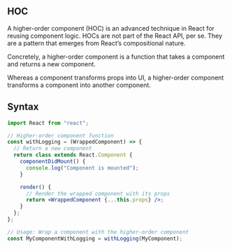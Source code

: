 ## HOC

A higher-order component (HOC) is an advanced technique in React for reusing component logic. HOCs are not part of the React API, per se. They are a pattern that emerges from React’s compositional nature.

Concretely, a higher-order component is a function that takes a component and returns a new component.

Whereas a component transforms props into UI, a higher-order component transforms a component into another component.

## Syntax

```jsx
import React from "react";

// Higher-order component function
const withLogging = (WrappedComponent) => {
  // Return a new component
  return class extends React.Component {
    componentDidMount() {
      console.log("Component is mounted");
    }

    render() {
      // Render the wrapped component with its props
      return <WrappedComponent {...this.props} />;
    }
  };
};

// Usage: Wrap a component with the higher-order component
const MyComponentWithLogging = withLogging(MyComponent);
```
